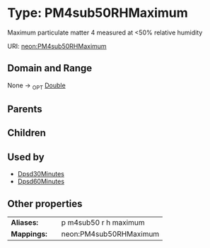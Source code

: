 
# Type: PM4sub50RHMaximum


Maximum particulate matter 4 measured at <50% relative humidity

URI: [neon:PM4sub50RHMaximum](https://data.neonscience.org/PM4sub50RHMaximum)


## Domain and Range

None ->  <sub>OPT</sub> [Double](types/Double.md)

## Parents


## Children


## Used by

 * [Dpsd30Minutes](Dpsd30Minutes.md)
 * [Dpsd60Minutes](Dpsd60Minutes.md)

## Other properties

|  |  |  |
| --- | --- | --- |
| **Aliases:** | | p m4sub50 r h maximum |
| **Mappings:** | | neon:PM4sub50RHMaximum |

